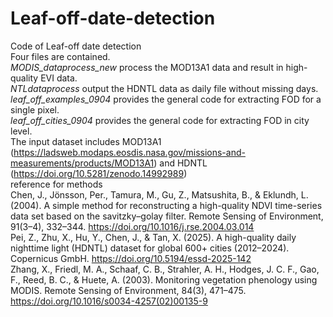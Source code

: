 # Leaf-off-date-detection
Code of Leaf-off date detection  
Four files are contained.   
_MODIS_dataprocess_new_ process the MOD13A1 data and result in high-quality EVI data.  
_NTLdataprocess_ output the HDNTL data as daily file without missing days.  
_leaf_off_examples_0904_ provides the general code for extracting FOD for a single pixel.  
_leaf_off_cities_0904_ provides the general code for extracting FOD in city level.  
The input dataset includes MOD13A1 (https://ladsweb.modaps.eosdis.nasa.gov/missions-and-measurements/products/MOD13A1)
and HDNTL (https://doi.org/10.5281/zenodo.14992989)  
reference for methods  
Chen, J., Jönsson, Per., Tamura, M., Gu, Z., Matsushita, B., & Eklundh, L. (2004). A simple method for reconstructing a high-quality NDVI time-series data set based on the savitzky–golay filter. Remote Sensing of Environment, 91(3–4), 332–344. https://doi.org/10.1016/j.rse.2004.03.014  
Pei, Z., Zhu, X., Hu, Y., Chen, J., & Tan, X. (2025). A high-quality daily nighttime light (HDNTL) dataset for global 600+ cities (2012–2024). Copernicus GmbH. https://doi.org/10.5194/essd-2025-142  
Zhang, X., Friedl, M. A., Schaaf, C. B., Strahler, A. H., Hodges, J. C. F., Gao, F., Reed, B. C., & Huete, A. (2003). Monitoring vegetation phenology using MODIS. Remote Sensing of Environment, 84(3), 471–475. https://doi.org/10.1016/s0034-4257(02)00135-9  
